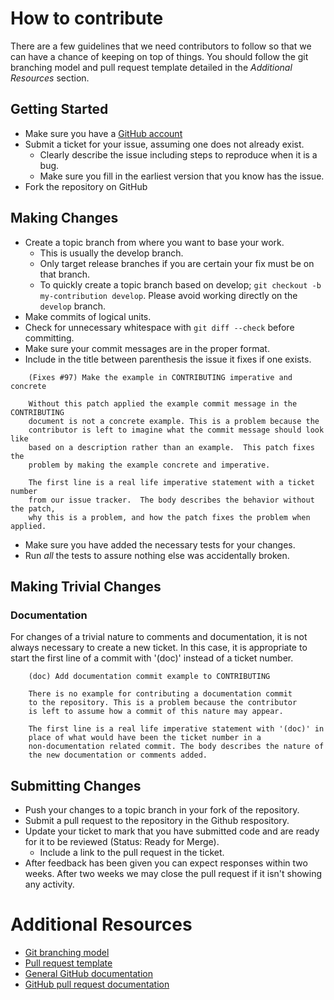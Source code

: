 # How to contribute

There are a few guidelines that we need contributors to follow so that we can have a chance of keeping on top of things. You should follow the git branching model and pull request template detailed in the _Additional_ _Resources_ section.

## Getting Started

* Make sure you have a [GitHub account](https://github.com/signup/free)
* Submit a ticket for your issue, assuming one does not already exist.
  * Clearly describe the issue including steps to reproduce when it is a bug.
  * Make sure you fill in the earliest version that you know has the issue.
* Fork the repository on GitHub

## Making Changes

* Create a topic branch from where you want to base your work.
  * This is usually the develop branch.
  * Only target release branches if you are certain your fix must be on that
    branch.
  * To quickly create a topic branch based on develop; `git checkout -b
    my-contribution develop`. Please avoid working directly on the
    `develop` branch.
* Make commits of logical units.
* Check for unnecessary whitespace with `git diff --check` before committing.
* Make sure your commit messages are in the proper format.
* Include in the title between parenthesis the issue it fixes if one exists.

````
    (Fixes #97) Make the example in CONTRIBUTING imperative and concrete

    Without this patch applied the example commit message in the CONTRIBUTING
    document is not a concrete example. This is a problem because the
    contributor is left to imagine what the commit message should look like
    based on a description rather than an example.  This patch fixes the
    problem by making the example concrete and imperative.

    The first line is a real life imperative statement with a ticket number
    from our issue tracker.  The body describes the behavior without the patch,
    why this is a problem, and how the patch fixes the problem when applied.
````

* Make sure you have added the necessary tests for your changes.
* Run _all_ the tests to assure nothing else was accidentally broken.

## Making Trivial Changes

### Documentation

For changes of a trivial nature to comments and documentation, it is not
always necessary to create a new ticket. In this case, it is
appropriate to start the first line of a commit with '(doc)' instead of
a ticket number.

````
    (doc) Add documentation commit example to CONTRIBUTING

    There is no example for contributing a documentation commit
    to the repository. This is a problem because the contributor
    is left to assume how a commit of this nature may appear.

    The first line is a real life imperative statement with '(doc)' in
    place of what would have been the ticket number in a
    non-documentation related commit. The body describes the nature of
    the new documentation or comments added.
````

## Submitting Changes

* Push your changes to a topic branch in your fork of the repository.
* Submit a pull request to the repository in the Github respository.
* Update your ticket to mark that you have submitted code and are ready for it to be reviewed (Status: Ready for Merge).
  * Include a link to the pull request in the ticket.
* After feedback has been given you can expect responses within two weeks. After two
  weeks we may close the pull request if it isn't showing any activity.

# Additional Resources

* [Git branching model](http://nvie.com/posts/a-successful-git-branching-model/)
* [Pull request template](https://quickleft.com/blog/pull-request-templates-make-code-review-easier/)
* [General GitHub documentation](http://help.github.com/)
* [GitHub pull request documentation](http://help.github.com/send-pull-requests/)